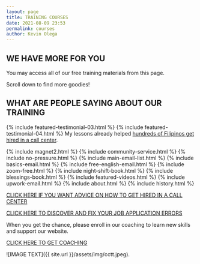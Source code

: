 ```yaml
--- 
layout: page
title: TRAINING COURSES
date: 2021-08-09 23:53
permalink: courses 
author: Kevin Olega 
--- 
```

<h2>WE HAVE MORE FOR YOU</h2>
<p>You may access all of our free training materials from this page.</p>
<p>Scroll down to find more goodies!</p>

## WHAT ARE PEOPLE SAYING ABOUT OUR TRAINING
{% include featured-testimonial-03.html %}
{% include featured-testimonial-04.html %}
My lessons already helped [hundreds of Filipinos get hired in a call center](https://callcentertrainingtips.com/testimonials).

{% include magnet2.html %}
{% include community-service.html %}
{% include no-pressure.html %}
{% include main-email-list.html %}
{% include basics-email.html %}
{% include free-english-email.html %}
{% include zoom-free.html %}
{% include night-shift-book.html %}
{% include blessings-book.html %}
{% include featured-videos.html %}
{% include upwork-email.html %}
{% include about.html %}
{% include history.html %}

[CLICK HERE IF YOU WANT ADVICE ON HOW TO GET HIRED IN A CALL CENTER](https://callcentertrainingtips.com/4hired)

[CLICK HERE TO DISCOVER AND FIX YOUR JOB APPLICATION ERRORS](https://callcentertrainingtips.com/fix)

When you get the chance, please enroll in our coaching to learn new skills and support our website.

<a href="https://callcentertrainingtips.com/6WEL250/" class="button focus">CLICK HERE TO GET COACHING</a>

![IMAGE TEXT]({{ site.url }}/assets/img/cctt.jpeg).